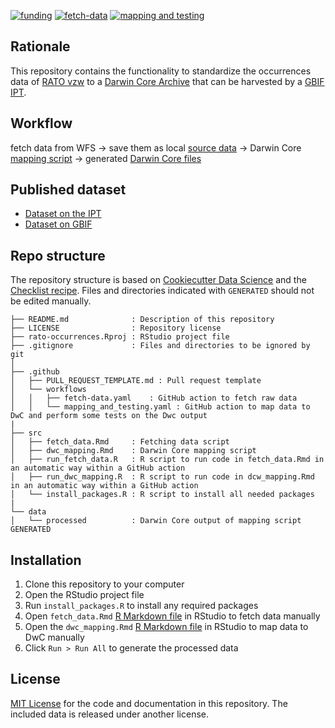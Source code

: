 [![funding](https://img.shields.io/static/v1?label=published+through&message=LIFE+RIPARIAS&labelColor=00a58d&color=ffffff)](https://www.riparias.be/)
[![fetch-data](https://github.com/riparias/rato-occurrences/actions/workflows/fetch-data.yaml/badge.svg)](https://github.com/riparias/rato-occurrences/actions/workflows/fetch-data.yaml)
[![mapping and testing](https://github.com/riparias/rato-occurrences/actions/workflows/mapping_and_testing.yaml/badge.svg)](https://github.com/riparias/rato-occurrences/actions/workflows/mapping_and_testing.yaml)

## Rationale

This repository contains the functionality to standardize the occurrences data of [RATO vzw](https://oost-vlaanderen.be/wonen-en-leven/natuur-en-milieu/overlastsoorten/rattenbestrijding-.html) to a [Darwin Core Archive](https://ipt.gbif.org/manual/en/ipt/2.5/dwca-guide) that can be harvested by a [GBIF IPT](https://ipt.gbif.org/manual/en/ipt/2.5/).

## Workflow

fetch data from WFS → save them as local [source data](data/raw) → Darwin Core [mapping script](src/dwc_mapping.Rmd) → generated [Darwin Core files](data/processed)


## Published dataset

* [Dataset on the IPT](https://ipt.inbo.be/resource?r=rato-occurrences)
* [Dataset on GBIF](https://doi.org/10.15468/fw2rbx)

## Repo structure

The repository structure is based on [Cookiecutter Data Science](http://drivendata.github.io/cookiecutter-data-science/) and the [Checklist recipe](https://github.com/trias-project/checklist-recipe). Files and directories indicated with `GENERATED` should not be edited manually.

```
├── README.md              : Description of this repository
├── LICENSE                : Repository license
├── rato-occurrences.Rproj : RStudio project file
├── .gitignore             : Files and directories to be ignored by git
│
├── .github                
│   ├── PULL_REQUEST_TEMPLATE.md : Pull request template
│   └── workflows
│   │   ├── fetch-data.yaml    : GitHub action to fetch raw data
│   │   └── mapping_and_testing.yaml : GitHub action to map data to DwC and perform some tests on the Dwc output
|
├── src
│   ├── fetch_data.Rmd     : Fetching data script
│   ├── dwc_mapping.Rmd    : Darwin Core mapping script
│   ├── run_fetch_data.R   : R script to run code in fetch_data.Rmd in an automatic way within a GitHub action
│   ├── run_dwc_mapping.R  : R script to run code in dcw_mapping.Rmd in an automatic way within a GitHub action
│   └── install_packages.R : R script to install all needed packages
|
└── data
│   └── processed          : Darwin Core output of mapping script GENERATED
```

## Installation

1. Clone this repository to your computer
2. Open the RStudio project file
3. Run `install_packages.R` to install any required packages
4. Open `fetch_data.Rmd` [R Markdown file](https://rmarkdown.rstudio.com/) in RStudio to fetch data manually
5. Open the `dwc_mapping.Rmd` [R Markdown file](https://rmarkdown.rstudio.com/) in RStudio to map data to DwC manually
6. Click `Run > Run All` to generate the processed data

## License

[MIT License](LICENSE) for the code and documentation in this repository. The included data is released under another license.
